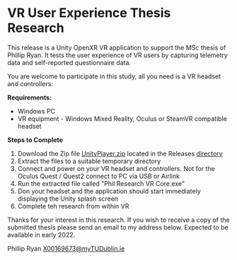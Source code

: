 # VR User Experience Thesis Research

This release is a Unity OpenXR VR application to support the MSc thesis of Phillip Ryan.  It tests the user experience of VR users by capturing telemetry data and self-reported questionnaire data. 

You are welcome to participate in this study, all you need is a VR headset and controllers:

**Requirements:**
- Windows PC
- VR equipment - Windows Mixed Reality, Oculus or SteamVR compatible headset

**Steps to Complete**
 
1. Download the Zip file [UnityPlayer.zip](https://github.com/x00169673/Thesis/releases/download/v0.3/UnityPlayer.zip) located in the Releases [directory](https://github.com/x00169673/Thesis/releases)
2. Extract the files to a suitable temporary directory
3. Connect and power on your VR headset and controllers.  Not for the Oculus Quest / Quest2 connect to PC via USB or Airlink
4. Run the extracted file called "Phil Research VR Core.exe"  
5. Don your headset and the application should start immediately displaying the Unity splash screen
6. Complete teh research from within VR

Thanks for your interest in this research.  If you wish to receive a copy of the submitted thesis please send an email to my address below.  Expected to be available in early 2022.

Phillip Ryan X00169673@myTUDublin.ie
